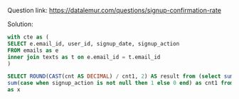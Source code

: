Question link: https://datalemur.com/questions/signup-confirmation-rate

Solution: 
```sql
with cte as (
SELECT e.email_id, user_id, signup_date, signup_action
FROM emails as e   
inner join texts as t on e.email_id = t.email_id
)

SELECT ROUND(CAST(cnt AS DECIMAL) / cnt1, 2) AS result from (select sum(case when signup_action = 'Confirmed' then 1 else 0 end) as cnt,
sum(case when signup_action is not null then 1 else 0 end) as cnt1 from cte)
as x
```